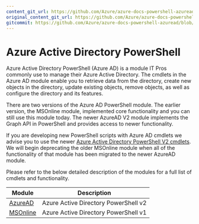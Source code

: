 ```yaml
---
content_git_url: https://github.com/Azure/azure-docs-powershell-azuread/blob/master/Azure%20AD%20Cmdlets/docs-conceptual/overview.md
original_content_git_url: https://github.com/Azure/azure-docs-powershell-azuread/blob/master/Azure%20AD%20Cmdlets/docs-conceptual/overview.md
gitcommit: https://github.com/Azure/azure-docs-powershell-azuread/blob/f226b5a067b053b82c7a8d8aa4c0204c1f0d97ab
---
```

# Azure Active Directory PowerShell

Azure Active Directory PowerShell (Azure AD) is a module IT Pros commonly use to manage their Azure Active Directory. The cmdlets in the Azure AD module enable you to retrieve data from the directory, create new objects in the directory, update existing objects, remove objects, as well as configure the directory and its features.

There are two versions of the Azure AD PowerShell module. The earlier version, the MSOnline module, implemented core functionality and you can still use this module today. The newer AzureAD V2 module implements the Graph API in PowerShell and provides access to newer functionality. 

If you are developing new PowerShell scripts with Azure AD cmdlets we advise you to use the newer [Azure Active Directory PowerShell V2 cmdlets](/module/azuread?view-azureadps-2.0). We will begin deprecating the older MSOnline module when all of the functionality of that module has been migrated to the newer AzureAD module.

Please refer to the below detailed description of the modules for a full list of cmdlets and functionality.


Module | Description
------ | -----------
[AzureAD](/powershell/module/azuread?view=azureadps-2.0) | Azure Active Directory PowerShell v2
[MSOnline](/powershell/module/msonline?view=azureadps-1.0)| Azure Active Directory PowerShell v1

